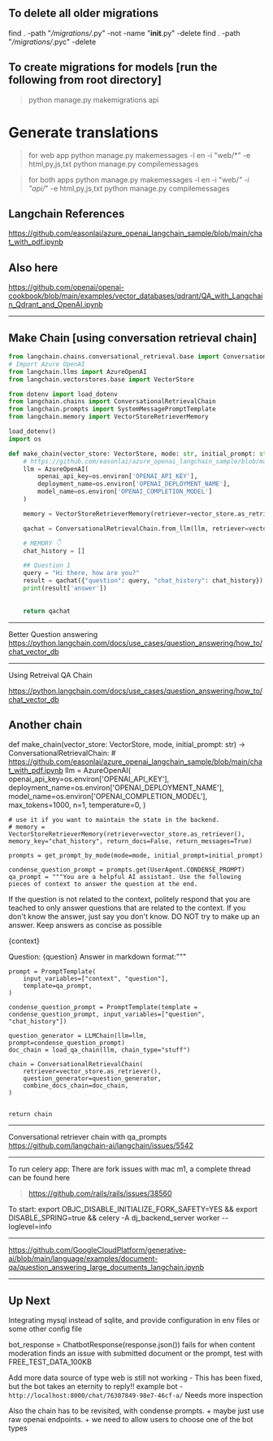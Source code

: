 ## To delete all older migrations
find . -path "*/migrations/*.py" -not -name "__init__.py" -delete
find . -path "*/migrations/*.pyc" -delete

## To create migrations for models [run the following from root directory]
> python manage.py makemigrations api


# Generate translations
> for web app
python manage.py makemessages -l en -i "web/*" -e html,py,js,txt
python manage.py compilemessages

> for both apps
python manage.py makemessages -l en -i "web/*" -i "api/*" -e html,py,js,txt
python manage.py compilemessages



## Langchain References
https://github.com/easonlai/azure_openai_langchain_sample/blob/main/chat_with_pdf.ipynb


## Also here
https://github.com/openai/openai-cookbook/blob/main/examples/vector_databases/qdrant/QA_with_Langchain_Qdrant_and_OpenAI.ipynb


---
Make Chain [using conversation retrieval chain]
---
```py
from langchain.chains.conversational_retrieval.base import ConversationalRetrievalChain
# Import Azure OpenAI
from langchain.llms import AzureOpenAI
from langchain.vectorstores.base import VectorStore

from dotenv import load_dotenv
from langchain.chains import ConversationalRetrievalChain
from langchain.prompts import SystemMessagePromptTemplate
from langchain.memory import VectorStoreRetrieverMemory

load_dotenv()
import os

def make_chain(vector_store: VectorStore, mode: str, initial_prompt: str) -> ConversationalRetrievalChain:
    # https://github.com/easonlai/azure_openai_langchain_sample/blob/main/chat_with_pdf.ipynb
    llm = AzureOpenAI(
        openai_api_key=os.environ['OPENAI_API_KEY'], 
        deployment_name=os.environ['OPENAI_DEPLOYMENT_NAME'], 
        model_name=os.environ['OPENAI_COMPLETION_MODEL']
    )

    memory = VectorStoreRetrieverMemory(retriever=vector_store.as_retriever(), memory_key="chat_history", return_docs=False, return_messages=True)

    qachat = ConversationalRetrievalChain.from_llm(llm, retriever=vector_store.as_retriever(), memory=memory, return_source_documents=True, get_chat_history=lambda h : h)

    # MEMORY 👇
    chat_history = []

    ## Question 1
    query = "Hi there, how are you?"
    result = qachat({"question": query, "chat_history": chat_history})
    print(result['answer'])
    
    
    return qachat


```

---
Better Question answering
https://python.langchain.com/docs/use_cases/question_answering/how_to/chat_vector_db


---
Using Retreival QA Chain


https://python.langchain.com/docs/use_cases/question_answering/how_to/chat_vector_db


Another chain
---
def make_chain(vector_store: VectorStore, mode, initial_prompt: str) -> ConversationalRetrievalChain:
    # https://github.com/easonlai/azure_openai_langchain_sample/blob/main/chat_with_pdf.ipynb
    llm = AzureOpenAI(
        openai_api_key=os.environ['OPENAI_API_KEY'], 
        deployment_name=os.environ['OPENAI_DEPLOYMENT_NAME'], 
        model_name=os.environ['OPENAI_COMPLETION_MODEL'],
        max_tokens=1000,
        n=1,
        temperature=0,
    )

    # use it if you want to maintain the state in the backend.
    # memory = VectorStoreRetrieverMemory(retriever=vector_store.as_retriever(), memory_key="chat_history", return_docs=False, return_messages=True)

    prompts = get_prompt_by_mode(mode=mode, initial_prompt=initial_prompt)
    
    condense_question_prompt = prompts.get(UserAgent.CONDENSE_PROMPT)
    qa_prompt = """You are a helpful AI assistant. Use the following pieces of context to answer the question at the end.
If the question is not related to the context, politely respond that you are teached to only answer questions that are related to the context.
If you don't know the answer, just say you don't know. DO NOT try to make up an answer. Keep answers as concise as possible

{context}

Question: {question}
Answer in markdown format:"""

    prompt = PromptTemplate(
        input_variables=["context", "question"],
        template=qa_prompt,
    )

    condense_question_prompt = PromptTemplate(template = condense_question_prompt, input_variables=["question", "chat_history"])

    question_generator = LLMChain(llm=llm, prompt=condense_question_prompt)
    doc_chain = load_qa_chain(llm, chain_type="stuff")

    chain = ConversationalRetrievalChain(
        retriever=vector_store.as_retriever(),
        question_generator=question_generator,
        combine_docs_chain=doc_chain,
    )


    return chain


---
Conversational retriever chain with qa_prompts
https://github.com/langchain-ai/langchain/issues/5542



---
To run celery app: 
There are fork issues with mac m1, a complete thread can be found here
> https://github.com/rails/rails/issues/38560

To start: 
export OBJC_DISABLE_INITIALIZE_FORK_SAFETY=YES && export DISABLE_SPRING=true && celery -A dj_backend_server worker --loglevel=info



---
https://github.com/GoogleCloudPlatform/generative-ai/blob/main/language/examples/document-qa/question_answering_large_documents_langchain.ipynb



---

Up Next
--
Integrating mysql instead of sqlite, and provide configuration in env files or some other config file

bot_response = ChatbotResponse(response.json())
fails for when content moderation finds an issue with submitted document or the prompt, test with FREE_TEST_DATA_100KB

Add more data source of type web is still not working - This has been fixed, but the bot takes an eternity to reply!!
example bot - `http://localhost:8000/chat/76307849-98e7-46cf-a/`
Needs more inspection


Also the chain has to be revisited, with condense prompts. + maybe just use raw openai endpoints. + we need to allow users to choose one of the bot types
